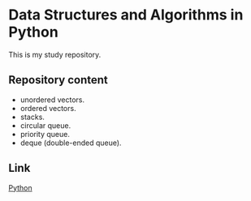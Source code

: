 # Data Structures and Algorithms in Python

This is my study repository.

## Repository content

* unordered vectors.
* ordered vectors.
* stacks.
* circular queue.
* priority queue.
* deque (double-ended queue).


## Link

[Python](https://www.python.org/)
